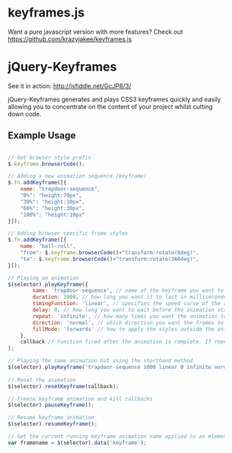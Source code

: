 keyframes.js
===========

Want a pure javascript version with more features? Check out https://github.com/krazyjakee/keyframes.js

jQuery-Keyframes
===========

See it in action: http://jsfiddle.net/GcJP8/3/

jQuery-Keyframes generates and plays CSS3 keyframes quickly and easily allowing you to concentrate on the content of your project whilst cutting down code.

Example Usage
-------------
```javascript

// Get browser style prefix
$.keyframe.browserCode();

// Adding a new animation sequence (keyframe)
$.fn.addKeyframe([{
	name: "trapdoor-sequence",
	"0%": "height:70px",
	"30%": "height:10px",
	"60%": "height:30px",
	"100%": "height:10px"
}]);

// Adding browser specific frame styles
$.fn.addKeyframe([{
	name: "ball-roll",
	"from": $.keyframe.browserCode()+"transform:rotate(0deg)",
	"to": $.keyframe.browserCode()+"transform:rotate(360deg)",
}]);

// Playing an animation
$(selector).playKeyframe({
		name: 'trapdoor-sequence', // name of the keyframe you want to bind to the selected element, mandatory parameter
		duration: 1000, // how long you want it to last in milliseconds, mandatory parameter
		timingFunction: 'linear', // specifies the speed curve of the animation, mandatory parameter
		delay: 0, // how long you want to wait before the animation starts in milliseconds, default value is 0
		repeat: 'infinite', // how many times you want the animation to repeat, default value is 1
		direction: 'normal', // which direction you want the frames to flow, default value is normal
		fillMode: 'forwards' // how to apply the styles outside the animation time, default value is forwards
	},
	callback // Function fired after the animation is complete. If repeat is infinite, the function will be fired every time the animation is restarted.
);

// Playing the same animation but using the shorthand method
$(selector).playKeyframe('trapdoor-sequence 1000 linear 0 infinite normal forwards',callback);
	
// Reset the animation
$(selector).resetKeyframe(callback);

// Freeze keyframe animation and kill callbacks
$(selector).pauseKeyframe();

// Resume keyframe animation
$(selector).resumeKeyframe();

// Get the current running keyframe animation name applied to an element. If false, no animation is running.
var framename = $(selector).data('keyframe');
```
